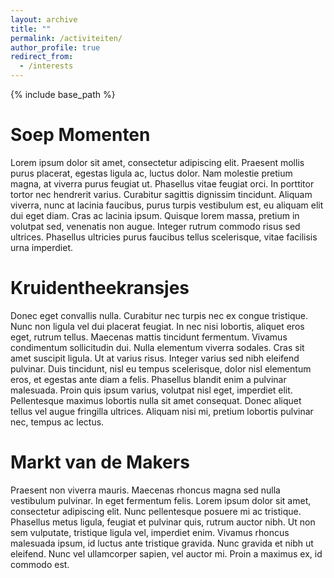 ```yaml
---
layout: archive
title: ""
permalink: /activiteiten/
author_profile: true
redirect_from:
  - /interests
---
```


{% include base_path %}
  
Soep Momenten
======
Lorem ipsum dolor sit amet, consectetur adipiscing elit. Praesent mollis purus placerat, egestas ligula ac, luctus dolor. Nam molestie pretium magna, at viverra purus feugiat ut. Phasellus vitae feugiat orci. In porttitor tortor nec hendrerit varius. Curabitur sagittis dignissim tincidunt. Aliquam viverra, nunc at lacinia faucibus, purus turpis vestibulum est, eu aliquam elit dui eget diam. Cras ac lacinia ipsum. Quisque lorem massa, pretium in volutpat sed, venenatis non augue. Integer rutrum commodo risus sed ultrices. Phasellus ultricies purus faucibus tellus scelerisque, vitae facilisis urna imperdiet.

Kruidentheekransjes
======
Donec eget convallis nulla. Curabitur nec turpis nec ex congue tristique. Nunc non ligula vel dui placerat feugiat. In nec nisi lobortis, aliquet eros eget, rutrum tellus. Maecenas mattis tincidunt fermentum. Vivamus condimentum sollicitudin dui. Nulla elementum viverra sodales. Cras sit amet suscipit ligula. Ut at varius risus. Integer varius sed nibh eleifend pulvinar. Duis tincidunt, nisl eu tempus scelerisque, dolor nisl elementum eros, et egestas ante diam a felis. Phasellus blandit enim a pulvinar malesuada. Proin quis ipsum varius, volutpat nisl eget, imperdiet elit. Pellentesque maximus lobortis nulla sit amet consequat. Donec aliquet tellus vel augue fringilla ultrices. Aliquam nisi mi, pretium lobortis pulvinar nec, tempus ac lectus.

Markt van de Makers
======
Praesent non viverra mauris. Maecenas rhoncus magna sed nulla vestibulum pulvinar. In eget fermentum felis. Lorem ipsum dolor sit amet, consectetur adipiscing elit. Nunc pellentesque posuere mi ac tristique. Phasellus metus ligula, feugiat et pulvinar quis, rutrum auctor nibh. Ut non sem vulputate, tristique ligula vel, imperdiet enim. Vivamus rhoncus malesuada ipsum, id luctus ante tristique gravida. Nunc gravida et nibh ut eleifend. Nunc vel ullamcorper sapien, vel auctor mi. Proin a maximus ex, id commodo est.
